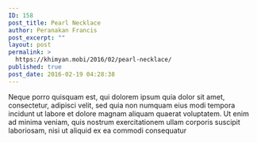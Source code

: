 ```yaml
---
ID: 158
post_title: Pearl Necklace
author: Peranakan Francis
post_excerpt: ""
layout: post
permalink: >
  https://khimyan.mobi/2016/02/pearl-necklace/
published: true
post_date: 2016-02-19 04:28:38
---
```

Neque porro quisquam est, qui dolorem ipsum quia dolor sit amet, consectetur, adipisci velit, sed quia non numquam eius modi tempora incidunt ut labore et dolore magnam aliquam quaerat voluptatem. Ut enim ad minima veniam, quis nostrum exercitationem ullam corporis suscipit laboriosam, nisi ut aliquid ex ea commodi consequatur
